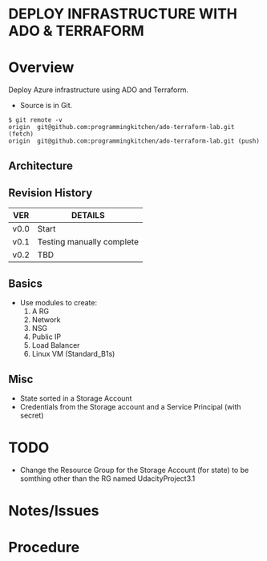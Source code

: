 # DEPLOY INFRASTRUCTURE WITH ADO & TERRAFORM

# Overview
Deploy Azure infrastructure using ADO and Terraform. 

- Source is in Git. 

```
$ git remote -v
origin  git@github.com:programmingkitchen/ado-terraform-lab.git (fetch)
origin  git@github.com:programmingkitchen/ado-terraform-lab.git (push)
```

## Architecture


## Revision History

| VER  | DETAILS                                                     |
| -----|------------------------------------------------------------ |
| v0.0 | Start                                                       |
| v0.1 | Testing manually complete                                   |
| v0.2 | TBD                                                         |


## Basics
- Use modules to create:
  1. A RG
  2. Network
  3. NSG
  4. Public IP
  5. Load Balancer
  5. Linux VM (Standard_B1s)


## Misc
- State sorted in a Storage Account
- Credentials from the Storage account and a Service Principal (with secret)

# TODO
- Change the Resource Group for the Storage Account (for state) to be somthing other than the RG 
named UdacityProject3.1

# Notes/Issues


# Procedure


